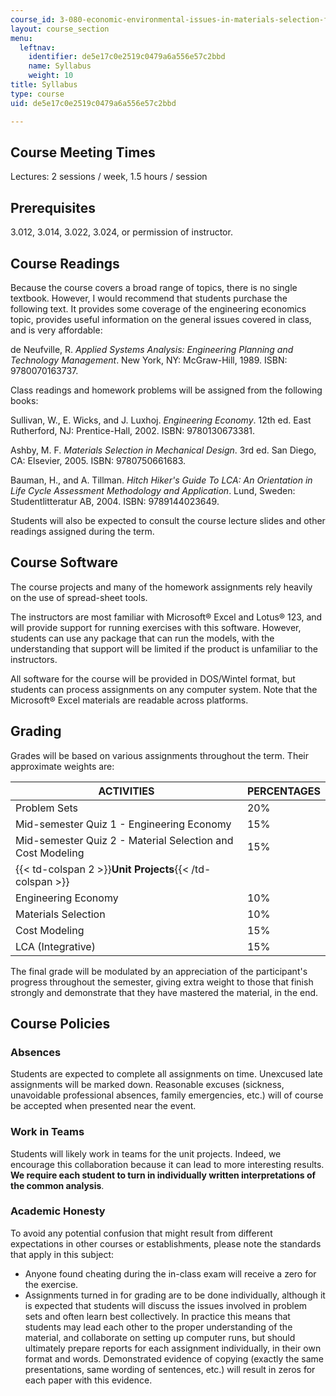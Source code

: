 ```yaml
---
course_id: 3-080-economic-environmental-issues-in-materials-selection-fall-2005
layout: course_section
menu:
  leftnav:
    identifier: de5e17c0e2519c0479a6a556e57c2bbd
    name: Syllabus
    weight: 10
title: Syllabus
type: course
uid: de5e17c0e2519c0479a6a556e57c2bbd

---
```


Course Meeting Times
--------------------

Lectures: 2 sessions / week, 1.5 hours / session

Prerequisites
-------------

3.012, 3.014, 3.022, 3.024, or permission of instructor.

Course Readings
---------------

Because the course covers a broad range of topics, there is no single textbook. However, I would recommend that students purchase the following text. It provides some coverage of the engineering economics topic, provides useful information on the general issues covered in class, and is very affordable:

de Neufville, R. _Applied Systems Analysis: Engineering Planning and Technology Management_. New York, NY: McGraw-Hill, 1989. ISBN: 9780070163737.

Class readings and homework problems will be assigned from the following books:

Sullivan, W., E. Wicks, and J. Luxhoj. _Engineering Economy_. 12th ed. East Rutherford, NJ: Prentice-Hall, 2002. ISBN: 9780130673381.

Ashby, M. F. _Materials Selection in Mechanical Design_. 3rd ed. San Diego, CA: Elsevier, 2005. ISBN: 9780750661683.

Bauman, H., and A. Tillman. _Hitch Hiker's Guide To LCA: An Orientation in Life Cycle Assessment Methodology and Application_. Lund, Sweden: Studentlitteratur AB, 2004. ISBN: 9789144023649.

Students will also be expected to consult the course lecture slides and other readings assigned during the term.

Course Software
---------------

The course projects and many of the homework assignments rely heavily on the use of spread-sheet tools.

The instructors are most familiar with Microsoft® Excel and Lotus® 123, and will provide support for running exercises with this software. However, students can use any package that can run the models, with the understanding that support will be limited if the product is unfamiliar to the instructors.

All software for the course will be provided in DOS/Wintel format, but students can process assignments on any computer system. Note that the Microsoft® Excel materials are readable across platforms.

Grading
-------

Grades will be based on various assignments throughout the term. Their approximate weights are:

| ACTIVITIES | PERCENTAGES |
| --- | --- |
| Problem Sets | 20% |
| Mid-semester Quiz 1 - Engineering Economy | 15% |
| Mid-semester Quiz 2 - Material Selection and Cost Modeling | 15% |
| {{< td-colspan 2 >}}**Unit Projects**{{< /td-colspan >}} ||
| Engineering Economy | 10% |
| Materials Selection | 10% |
| Cost Modeling | 15% |
| LCA (Integrative) | 15% 

  

The final grade will be modulated by an appreciation of the participant's progress throughout the semester, giving extra weight to those that finish strongly and demonstrate that they have mastered the material, in the end.

Course Policies
---------------

### Absences

Students are expected to complete all assignments on time. Unexcused late assignments will be marked down. Reasonable excuses (sickness, unavoidable professional absences, family emergencies, etc.) will of course be accepted when presented near the event.

### Work in Teams

Students will likely work in teams for the unit projects. Indeed, we encourage this collaboration because it can lead to more interesting results. **We require each student to turn in individually written interpretations of the common analysis**.

### Academic Honesty

To avoid any potential confusion that might result from different expectations in other courses or establishments, please note the standards that apply in this subject:

*   Anyone found cheating during the in-class exam will receive a zero for the exercise.
*   Assignments turned in for grading are to be done individually, although it is expected that students will discuss the issues involved in problem sets and often learn best collectively. In practice this means that students may lead each other to the proper understanding of the material, and collaborate on setting up computer runs, but should ultimately prepare reports for each assignment individually, in their own format and words. Demonstrated evidence of copying (exactly the same presentations, same wording of sentences, etc.) will result in zeros for each paper with this evidence.